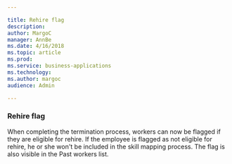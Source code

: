 ```yaml
---

title: Rehire flag
description: 
author: MargoC
manager: AnnBe
ms.date: 4/16/2018
ms.topic: article
ms.prod: 
ms.service: business-applications
ms.technology: 
ms.author: margoc
audience: Admin

---
```

### Rehire flag



When completing the termination process, workers can now be flagged if they are
eligible for rehire. If the employee is flagged as not eligible for rehire, he
or she won't be included in the skill mapping process. The flag is also visible
in the Past workers list.
